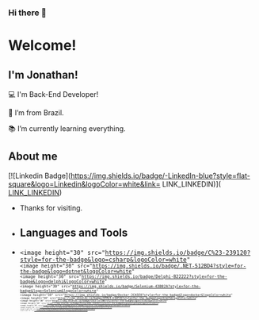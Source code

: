 ### Hi there 👋

# Welcome!

 

## I'm Jonathan!

 

:computer: I'm Back-End Developer!

:house_with_garden: I’m from Brazil.

:books: I’m currently learning everything.


## About me

[![Linkedin Badge](https://img.shields.io/badge/-LinkedIn-blue?style=flat-square&logo=Linkedin&logoColor=white&link= LINK_LINKEDIN)]([ LINK_LINKEDIN](https://www.linkedin.com/in/miranda-jon/))

- Thanks for visiting.

- ## Languages and Tools

- <code><image height="30" src="https://img.shields.io/badge/C%23-239120?style=for-the-badge&logo=csharp&logoColor=white"
<code><image height="30" src="https://img.shields.io/badge/.NET-512BD4?style=for-the-badge&logo=dotnet&logoColor=white"
<code><image height="30" src="https://img.shields.io/badge/Delphi-B22222?style=for-the-badge&logo=delphi&logoColor=white"
<code><image height="30" src="https://img.shields.io/badge/Selenium-43B02A?style=for-the-badge&logo=Selenium&logoColor=white"
<code><image height="30" src="https://img.shields.io/badge/Docker-2CA5E0?style=for-the-badge&logo=docker&logoColor=white"
<code><image height="30" src="https://img.shields.io/badge/HTML5-E34F26?style=for-the-badge&logo=html5&logoColor=white"
<code><image height="30" src="https://img.shields.io/badge/CSS3-1572B6?style=for-the-badge&logo=css3&logoColor=white"
<code><image height="30" src="https://img.shields.io/badge/PostgreSQL-316192?style=for-the-badge&logo=postgresql&logoColor=white"
<code><image height="30" src="https://img.shields.io/badge/Oracle-F80000?style=for-the-badge&logo=Oracle&logoColor=white"
<code><image height="30" src="https://img.shields.io/badge/MySQL-005C84?style=for-the-badge&logo=mysql&logoColor=white"
<code><image height="30" src="https://img.shields.io/badge/GIT-E44C30?style=for-the-badge&logo=git&logoColor=white"
<code><image height="30" src="https://img.shields.io/badge/Ubuntu-E95420?style=for-the-badge&logo=ubuntu&logoColor=white"
